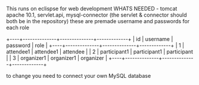 This runs on eclispse for web development 
WHATS NEEDED - tomcat apache 10.1, servlet.api, mysql-connector (the servlet & connector should both be in the repository)
these are premade username and passwords for each role

+----+--------------+--------------+-------------+
| id | username     | password     | role        |
+----+--------------+--------------+-------------+
|  1 | attendee1    | attendee1    | attendee    |
|  2 | participant1 | participant1 | participant |
|  3 | organizer1   | organizer1   | organizer   |
+----+--------------+--------------+-------------+

to change you need to connect your own MySQL database
